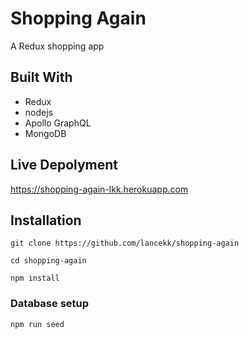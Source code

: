 # Shopping Again
A Redux shopping app

## Built With
* Redux
* nodejs
* Apollo GraphQL
* MongoDB

## Live Depolyment
https://shopping-again-lkk.herokuapp.com

## Installation
```
git clone https://github.com/lancekk/shopping-again

cd shopping-again

npm install
```

### Database setup
```
npm run seed
```
